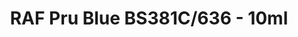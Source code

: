 ---
layout: product
title: "RAF Pru Blue BS381C/636 - 10ml"
price: "330" 
desc: "Nitro 10mL"
img_path: "/assets/img/RC297.webp"
brand: "AK "
available: true
special_offer: false
new: false
soon: false
cat: "020000"
subcat: "020200"
subsubcat: "020201"
sifra: "RC297"
popular: false
spec: false
---